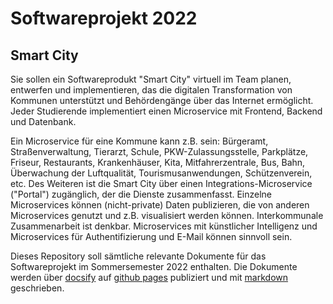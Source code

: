 # Softwareprojekt 2022

## Smart City

Sie sollen ein Softwareprodukt "Smart City" virtuell im Team planen, entwerfen und implementieren,
das die digitalen Transformation von Kommunen unterstützt und Behördengänge über das Internet ermöglicht.
Jeder Studierende implementiert einen Microservice mit Frontend, Backend und Datenbank.

Ein Microservice für eine Kommune kann z.B. sein: Bürgeramt, Straßenverwaltung, Tierarzt, Schule, PKW-Zulassungsstelle, Parkplätze, Friseur, Restaurants, Krankenhäuser, Kita, Mitfahrerzentrale, Bus, Bahn, Überwachung der Luftqualität, Tourismusanwendungen, Schützenverein, etc. Des Weiteren ist die Smart City über einen Integrations-Microservice ("Portal") zugänglich, der die Dienste zusammenfasst. Einzelne Microservices können (nicht-private) Daten publizieren, die von anderen Microservices genutzt und z.B. visualisiert werden können. Interkommunale Zusammenarbeit ist denkbar. Microservices mit künstlicher Intelligenz und Microservices für Authentifizierung und E-Mail können sinnvoll sein.

Dieses Repository soll sämtliche relevante Dokumente für
das Softwareprojekt im Sommersemester 2022 enthalten.
Die Dokumente werden über [docsify](https://docsify.js.org/#/)
auf [github pages](https://docs.github.com/en/pages/quickstart) publiziert
und mit [markdown](https://www.markdownguide.org/basic-syntax/) geschrieben.

